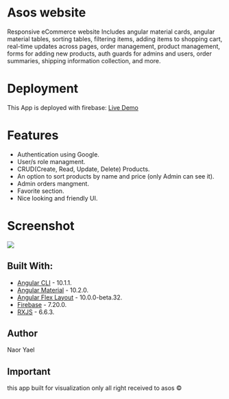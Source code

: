# Asos website
Responsive eCommerce website Includes  angular material cards, angular material tables, sorting tables, filtering items, adding items to shopping cart, real-time updates across pages, order management, product management, forms for adding new products, auth guards for admins and users, order summaries, shipping information collection, and more.

# Deployment
 This App is deployed with firebase: [Live Demo](https://asos-a313b.firebaseapp.com//)
 
 # Features
* Authentication using Google.
* User/s role managment.
* CRUD(Create, Read, Update, Delete) Products.
* An option to sort products by name and price (only Admin can see it).
* Admin orders mangment.
* Favorite section.
* Nice looking and friendly UI.

 # Screenshot
<img src="https://user-images.githubusercontent.com/47955339/96377814-ca2f6a80-1190-11eb-8a0c-03f26f3fe5d5.png" width:40>

## Built With:
* [Angular CLI](https://cli.angular.io/) - 10.1.1.
* [Angular Material](https://material.angular.io/) - 10.2.0.
* [Angular Flex Layout](https://github.com/angular/flex-layout) - 10.0.0-beta.32.
* [Firebase](https://firebase.google.com/) - 7.20.0.
* [RXJS](https://rxjs-dev.firebaseapp.com/) - 6.6.3.

## Author
Naor Yael

## Important
this app built for visualization only
all right received to asos ©
